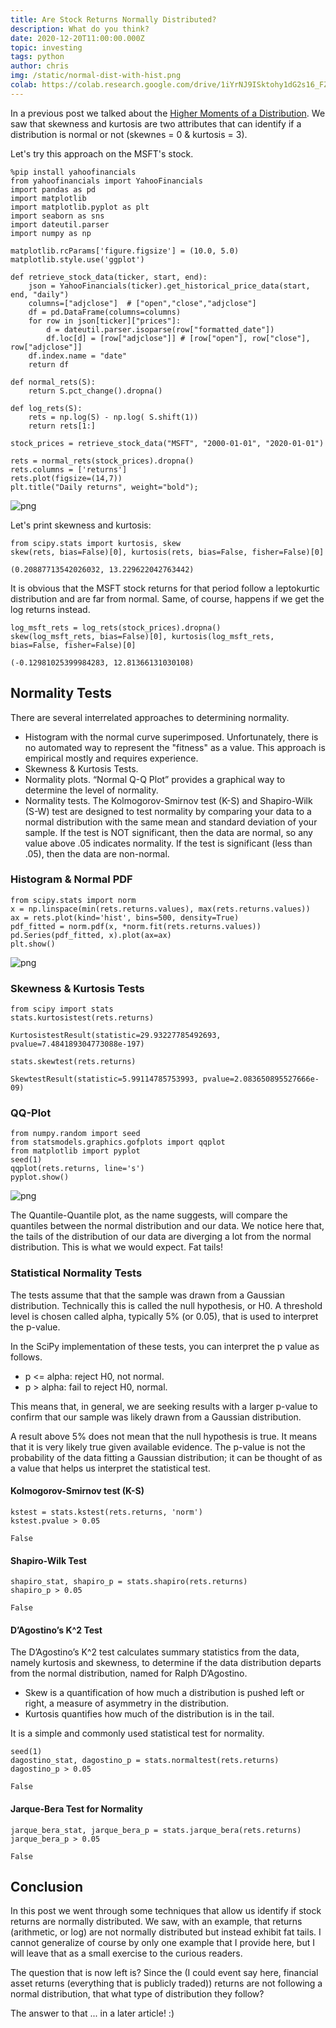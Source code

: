 ```yaml
---
title: Are Stock Returns Normally Distributed?
description: What do you think?
date: 2020-12-20T11:00:00.000Z
topic: investing
tags: python
author: chris
img: /static/normal-dist-with-hist.png
colab: https://colab.research.google.com/drive/1iYrNJ9ISktohy1dG2s16_FZKakB8FLU5?usp=sharing
---
```


In a previous post we talked about the [Higher Moments of a Distribution](/post/higher-moments-of-a-distribution). We saw that skewness and kurtosis are two attributes that can identify if a distribution is normal or not (skewnes = 0 & kurtosis = 3).

Let's try this approach on the MSFT's stock.


```
%pip install yahoofinancials
from yahoofinancials import YahooFinancials
import pandas as pd
import matplotlib
import matplotlib.pyplot as plt
import seaborn as sns
import dateutil.parser
import numpy as np

matplotlib.rcParams['figure.figsize'] = (10.0, 5.0)
matplotlib.style.use('ggplot')

def retrieve_stock_data(ticker, start, end):
    json = YahooFinancials(ticker).get_historical_price_data(start, end, "daily")
    columns=["adjclose"]  # ["open","close","adjclose"]
    df = pd.DataFrame(columns=columns)
    for row in json[ticker]["prices"]:
        d = dateutil.parser.isoparse(row["formatted_date"])
        df.loc[d] = [row["adjclose"]] # [row["open"], row["close"], row["adjclose"]]
    df.index.name = "date"
    return df

def normal_rets(S):
    return S.pct_change().dropna()

def log_rets(S):
    rets = np.log(S) - np.log( S.shift(1))
    return rets[1:]

stock_prices = retrieve_stock_data("MSFT", "2000-01-01", "2020-01-01")

rets = normal_rets(stock_prices).dropna()
rets.columns = ['returns']
rets.plot(figsize=(14,7))
plt.title("Daily returns", weight="bold");
```
  
![png](are-stock-returns-normally-distributed/are-stock-returns-normally-distributed-1-1.png)

Let's print skewness and kurtosis:

```
from scipy.stats import kurtosis, skew
skew(rets, bias=False)[0], kurtosis(rets, bias=False, fisher=False)[0]
```

    (0.20887713542026032, 13.229622042763442)

It is obvious that the MSFT stock returns for that period follow a leptokurtic distribution and are far from normal. Same, of course, happens if we get the log returns instead.

```
log_msft_rets = log_rets(stock_prices).dropna()
skew(log_msft_rets, bias=False)[0], kurtosis(log_msft_rets, bias=False, fisher=False)[0]
```

    (-0.12981025399984283, 12.81366131030108)

## Normality Tests

There are several interrelated approaches to determining normality.

* Histogram with the normal curve superimposed. Unfortunately, there is no automated way to represent the "fitness" as a value. This approach is empirical mostly and requires experience.
* Skewness & Kurtosis Tests.
* Normality plots. “Normal Q-Q Plot” provides a graphical way to determine the level of normality.
* Normality tests. The Kolmogorov-Smirnov test (K-S) and Shapiro-Wilk (S-W) test are designed to test normality by comparing your data to a normal distribution with the same mean and standard deviation of your sample. If the test is NOT significant, then the data are normal, so any value above .05 indicates normality. If the test is significant (less than .05), then the data are non-normal.

### Histogram & Normal PDF

```
from scipy.stats import norm
x = np.linspace(min(rets.returns.values), max(rets.returns.values))
ax = rets.plot(kind='hist', bins=500, density=True)
pdf_fitted = norm.pdf(x, *norm.fit(rets.returns.values))
pd.Series(pdf_fitted, x).plot(ax=ax)
plt.show()
```
    
![png](are-stock-returns-normally-distributed/are-stock-returns-normally-distributed-8-0.png)

### Skewness & Kurtosis Tests

```
from scipy import stats
stats.kurtosistest(rets.returns)
```

    KurtosistestResult(statistic=29.93227785492693, pvalue=7.484189304773088e-197)

```
stats.skewtest(rets.returns)
```

    SkewtestResult(statistic=5.99114785753993, pvalue=2.083650895527666e-09)

### QQ-Plot

```
from numpy.random import seed
from statsmodels.graphics.gofplots import qqplot
from matplotlib import pyplot
seed(1)
qqplot(rets.returns, line='s')
pyplot.show()
```
    
![png](are-stock-returns-normally-distributed/are-stock-returns-normally-distributed-13-0.png)
    

The Quantile-Quantile plot, as the name suggests, will compare the quantiles between the normal distribution and our data. We notice here that, the tails of the distribution of our data are diverging a lot from the normal distribution. This is what we would expect. Fat tails!

### Statistical Normality Tests

The tests assume that that the sample was drawn from a Gaussian distribution. Technically this is called the null hypothesis, or H0. A threshold level is chosen called alpha, typically 5% (or 0.05), that is used to interpret the p-value.

In the SciPy implementation of these tests, you can interpret the p value as follows.

* p <= alpha: reject H0, not normal.
* p > alpha: fail to reject H0, normal.

This means that, in general, we are seeking results with a larger p-value to confirm that our sample was likely drawn from a Gaussian distribution.

A result above 5% does not mean that the null hypothesis is true. It means that it is very likely true given available evidence. The p-value is not the probability of the data fitting a Gaussian distribution; it can be thought of as a value that helps us interpret the statistical test.

#### Kolmogorov-Smirnov test (K-S)


```
kstest = stats.kstest(rets.returns, 'norm')
kstest.pvalue > 0.05
```

    False

#### Shapiro-Wilk Test

```
shapiro_stat, shapiro_p = stats.shapiro(rets.returns)
shapiro_p > 0.05
```

    False


#### D’Agostino’s K^2 Test

The D’Agostino’s K^2 test calculates summary statistics from the data, namely kurtosis and skewness, to determine if the data distribution departs from the normal distribution, named for Ralph D’Agostino.

* Skew is a quantification of how much a distribution is pushed left or right, a measure of asymmetry in the distribution.
* Kurtosis quantifies how much of the distribution is in the tail.

It is a simple and commonly used statistical test for normality.

```
seed(1)
dagostino_stat, dagostino_p = stats.normaltest(rets.returns)
dagostino_p > 0.05
```

    False

#### Jarque-Bera Test for Normality

```
jarque_bera_stat, jarque_bera_p = stats.jarque_bera(rets.returns)
jarque_bera_p > 0.05
```

    False

## Conclusion

In this post we went through some techniques that allow us identify if stock returns are normally distributed. We saw, with an example, that returns (arithmetic, or log) are not normally distributed but instead exhibit fat tails. I cannot generalize of course by only one example that I provide here, but I will leave that as a small exercise to the curious readers.

The question that is now left is? Since the (I could event say here, financial asset returns (everything that is publicly traded)) returns are not following a normal distribution, that what type of distribution they follow?

The answer to that ... in a later article! :)
